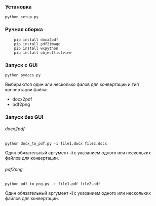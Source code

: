 ### Установка


```shell
python setup.py
```

### Ручная сборка
```shell
    pip install docx2pdf
    pip install pdf2image
    pip install wxpython
    pip install objectlistview
```

### Запуск с GUI
`python pydocs.py`

Выбираются один или несколько фалов для конвертации и тип конвертации файла:
* docx2pdf
* pdf2png


### Запуск без GUI
###### docx2pdf
`python docx_to_pdf.py -i file1.docx file2.docx`

Один обязательный аргумент **-i** с указанием одного или нескольких файлов для конвертации.

###### pdf2png
`python pdf_to_png.py -i file1.pdf file2.pdf`

Один обязательный аргумент **-i** с указанием одного или нескольких файлов для конвертации.
